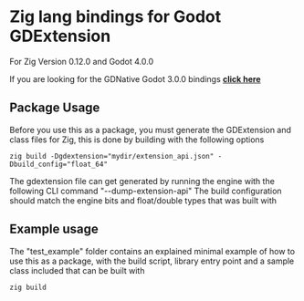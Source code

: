 # Zig lang bindings for Godot GDExtension

For Zig Version 0.12.0 and Godot 4.0.0

If you are looking for the GDNative Godot 3.0.0 bindings [**click here**](https://github.com/thimenesup/GodotZigBindings/tree/3.x)

## Package Usage

Before you use this as a package, you must generate the GDExtension and class files for Zig, this is done by building with the following options

```
zig build -Dgdextension="mydir/extension_api.json" -Dbuild_config="float_64"
```

The gdextension file can get generated by running the engine with the following CLI command "--dump-extension-api"
The build configuration should match the engine bits and float/double types that was built with

## Example usage

The "test_example" folder contains an explained minimal example of how to use this as a package, with the build script, library entry point and a sample class included that can be built with

```
zig build
```
